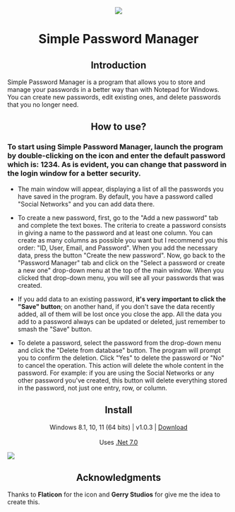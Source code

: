 <p align="center">
  <a href="https://postimg.cc/"><img src="https://i.postimg.cc/44FmXGxH/ico-pass-1.png"></a>
</p>
<h1 align="center">Simple Password Manager</h1>


<h2 align="center">Introduction</h2>
<p align="left">
Simple Password Manager is a program that allows you to store and manage your passwords in a better way than with Notepad for Windows. You can create new passwords, edit existing ones, and delete passwords that you no longer need.
</p>

<h2 align="center">How to use?</h2>

<h3 align="left">To start using Simple Password Manager, launch the program by double-clicking on the icon and enter the default password which is: 1234. As is evident, you can change that password in the login window for a better security.</h3>

- The main window will appear, displaying a list of all the passwords you have saved in the program. By default, you have a password called "Social Networks" and you can add data there. 

- To create a new password, first, go to the "Add a new password" tab and complete the text boxes. The criteria to create a password consists in giving a name to the password and at least one column. You can create as many columns as possible you want but I recommend you this order: "ID, User, Email, and Password". When you add the necessary data, press the button "Create the new password". Now, go back to the "Password Manager" tab and click on the "Select a password or create a new one" drop-down menu at the top of the main window. When you clicked that drop-down menu, you will see all your passwords that was created. 

- If you add data to an existing password, **it's very important to click the "Save" button**; on another hand, if you don't save the data recently added, all of them will be lost once you close the app. All the data you add to a password always can be updated or deleted, just remember to smash the "Save" button.

- To delete a password, select the password from the drop-down menu and click the "Delete from database" button. The program will prompt you to confirm the deletion. Click "Yes" to delete the password or "No" to cancel the operation. This action will delete the whole content in the password. For example: if you are using the Social Networks or any other password you've created, this button will delete everything stored in the password, not just one entry, row, or column.

<h2 align="center">Install</h2>
<p align="center">
  Windows 8.1, 10, 11 (64 bits) | v1.0.3 | <a href="https://github.com/lextrack/Simple-Password-Manager/releases/download/1.0.3/Simple-Password-Manager.1.0.3.Portable.zip">Download</a><br><br>
  Uses <a href="https://dotnet.microsoft.com/en-us/download/dotnet/7.0">.Net 7.0</a><br>

  <a href="https://postimg.cc/"><img src="https://i.postimg.cc/Y2y5svZk/Desktop-2023-05-08-21-17-21-01.gif"></a>
</p>

<h2 align="center">Acknowledgments</h2>

Thanks to **Flaticon** for the icon and **Gerry Studios** for give me the idea to create this.

